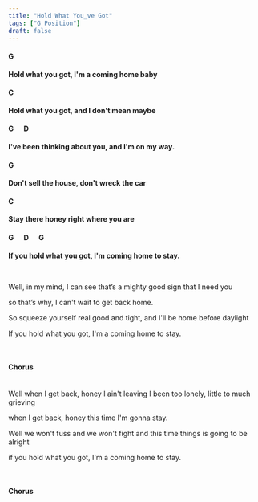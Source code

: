 ```yaml
---
title: "Hold What You_ve Got"
tags: ["G Position"]
draft: false
---
```


#### G
**Hold what you got, I'm a coming home baby**
#### C
**Hold what you got, and I don't mean maybe**
#### G &nbsp;&nbsp;&nbsp;&nbsp; D
**I've been thinking about you, and I'm on my way.**
#### G
**Don't sell the house, don't wreck the car**
#### C
**Stay there honey right where you are**
#### G &nbsp;&nbsp;&nbsp;&nbsp; D &nbsp;&nbsp;&nbsp;&nbsp; G
**If you hold what you got, I'm coming home to stay.**

<br>

Well, in my mind, I can see that’s a mighty good sign that  I need you

so that’s why, I can't wait to get back home.

So squeeze yourself real good and tight, and I'll be home before daylight

If you hold what you got, I'm a coming home to stay.

<br>

#### Chorus

<br>
Well when I get back, honey I ain't leaving I been too lonely, little to much grieving

when I get back, honey this time I'm gonna stay.

Well we won't fuss and we won't fight and this time things is going to be alright

if you hold what you got, I'm a coming home to stay.

<br>

#### Chorus
